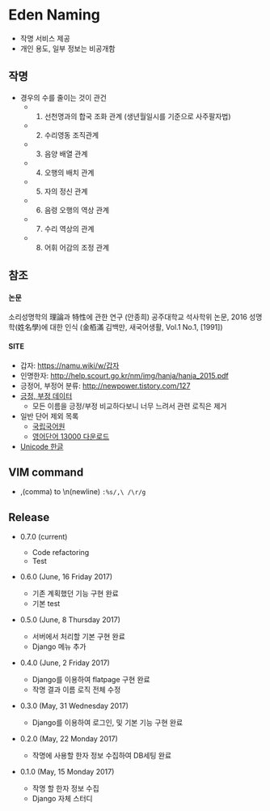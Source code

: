 Eden Naming
============
- 작명 서비스 제공
- 개인 용도, 일부 정보는 비공개함

작명
--
- 경우의 수를 줄이는 것이 관건
  - 1. 선천명과의 합국 조화 관계 (생년월일시를 기준으로 사주팔자법)
  - 2. 수리영동 조직관계
  - 3. 음양 배열 관계
  - 4. 오행의 배치 관계
  - 5. 자의 정신 관계
  - 6. 음령 오행의 역상 관계
  - 7. 수리 역상의 관계
  - 8. 어휘 어감의 조정 관계

참조
--

#### 논문
소리성명학의 理論과 特性에 관한 연구 (안종희) 공주대학교 석사학위 논문, 2016
성명학(姓名學)에 대한 인식 (金栢滿 김백만, 새국어생활, Vol.1 No.1, [1991])

#### SITE
- 갑자: https://namu.wiki/w/갑자
- 인명한자: http://help.scourt.go.kr/nm/img/hanja/hanja_2015.pdf
- 긍정어, 부정어 분류: http://newpower.tistory.com/127 
- [긍정, 부정 데이터](https://github.com/The-ECG/BigData1_1.3.3_Text-Mining/blob/master/dictionary.zip)
  - 모든 이름을 긍정/부정 비교하다보니 너무 느려서 관련 로직은 제거
- 일반 단어 제외 목록
  - [국립국어원](http://www.korean.go.kr/front/etcData/etcDataView.do?mn_id=46&etc_seq=71)
  - [영어단어 13000 다운로드](https://doc-0c-9s-docs.googleusercontent.com/docs/securesc/tec3bh8hdd1rjv0g5vd8td6522dcvi0k/skbq5ftun284uu34e9crd9gri3cupioc/1496210400000/11093551788895655914/14549008824345722584/0B4O_EqeoWv_EYWtQWXdOVW5ORGs?e=download&nonce=eed9hrem67510&user=14549008824345722584&hash=aj8che5ps7lc6o8rc4pfutotvfeucu8k)
- [Unicode 한글](http://jjeong.tistory.com/696)

VIM command
-----------
- ,(comma) to \n(newline)
`:%s/,\ /\r/g`

Release
-------
- 0.7.0 (current)
  - Code refactoring
  - Test

- 0.6.0 (June, 16 Friday 2017)
  - 기존 계획했던 기능 구현 완료
  - 기본 test

- 0.5.0 (June, 8 Thursday 2017)
  - 서버에서 처리할 기본 구현 완료
  - Django 메뉴 추가

- 0.4.0 (June, 2 Friday 2017)
  - Django를 이용하여 flatpage 구현 완료
  - 작명 결과 이름 로직 전체 수정

- 0.3.0 (May, 31 Wednesday 2017)
  - Django를 이용하여 로그인, 및 기본 기능 구현 완료

- 0.2.0 (May, 22 Monday 2017)
  - 작명에 사용할 한자 정보 수집하여 DB세팅 완료

- 0.1.0 (May, 15 Monday 2017)
  - 작명 할 한자 정보 수집
  - Django 자체 스터디

